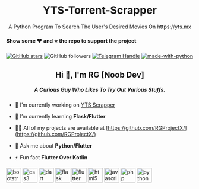 <h1 align="center">YTS-Torrent-Scrapper</h1>
<p align="center">A Python Program To Search The User's Desired Movies On https://yts.mx</p>

#### Show some :heart: and :star: the repo to support the project

[![GitHub stars](https://img.shields.io/github/stars/RGProjectX/yts-torrent-scrapper.svg?style=social&label=Star)](https://github.com/RGProjectX/yts-torrent-scrapper) ![GitHub followers](https://img.shields.io/github/followers/RGProjectX.svg?style=social&label=Follow)
[![Telegram Handle](https://img.shields.io/badge/Telegram-Handle-brightgreen)](https://telegram.dog/RandomGuyRG69)
[![made-with-python](https://img.shields.io/badge/Made%20with-Python-1f425f.svg)](https://www.python.org/)

<h2 align="center">Hi 🙌, I'm RG [Noob Dev]</h2>
<h5 align="center">A Curious Guy Who Likes To Try Out Various Stuffs.</h5>

- 🔭 I’m currently working on [YTS Scrapper](https://github.com/RGProjectX/yts-torrent-scrapper)

- 🌱 I’m currently learning **Flask/Flutter**

- 👨‍💻 All of my projects are available at [https://github.com/RGProjectX/](https://github.com/RGProjectX/)

- 💬 Ask me about **Python/Flutter**

- ⚡ Fun fact **Flutter Over Kotlin**

<p align="left"><img src="https://devicons.github.io/devicon/devicon.git/icons/bootstrap/bootstrap-plain.svg" alt="bootstrap" width="40" height="40"/> <img src="https://devicons.github.io/devicon/devicon.git/icons/css3/css3-original-wordmark.svg" alt="css3" width="40" height="40"/> <img src="https://www.vectorlogo.zone/logos/dartlang/dartlang-icon.svg" alt="dart" width="40" height="40"/> <img src="https://www.vectorlogo.zone/logos/pocoo_flask/pocoo_flask-icon.svg" alt="flask" width="40" height="40"/> <img src="https://www.vectorlogo.zone/logos/flutterio/flutterio-icon.svg" alt="flutter" width="40" height="40"/> <img src="https://devicons.github.io/devicon/devicon.git/icons/html5/html5-original-wordmark.svg" alt="html5" width="40" height="40"/> <img src="https://devicons.github.io/devicon/devicon.git/icons/javascript/javascript-original.svg" alt="javascript" width="40" height="40"/> <img src="https://devicons.github.io/devicon/devicon.git/icons/php/php-original.svg" alt="php" width="40" height="40"/> <img src="https://devicons.github.io/devicon/devicon.git/icons/python/python-original.svg" alt="python" width="40" height="40"/></p>
